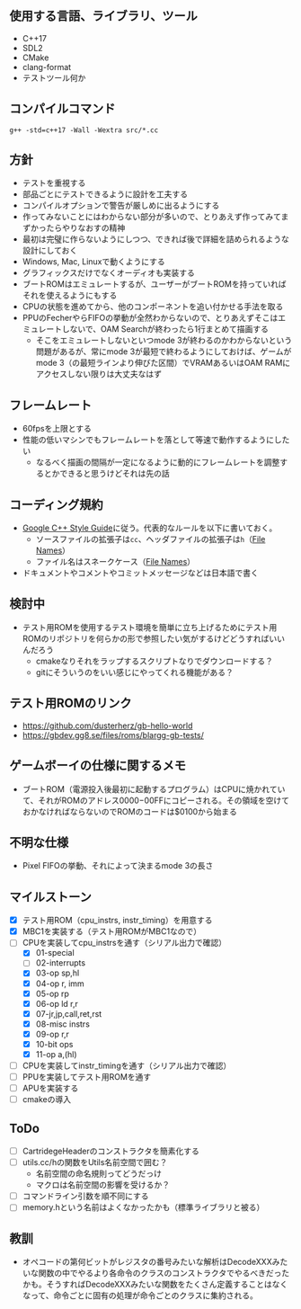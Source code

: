 ## 使用する言語、ライブラリ、ツール
* C++17
* SDL2
* CMake
* clang-format
* テストツール何か

## コンパイルコマンド
```
g++ -std=c++17 -Wall -Wextra src/*.cc
```

## 方針
* テストを重視する
* 部品ごとにテストできるように設計を工夫する
* コンパイルオプションで警告が厳しめに出るようにする
* 作ってみないことにはわからない部分が多いので、とりあえず作ってみてまずかったらやりなおすの精神
* 最初は完璧に作らないようにしつつ、できれば後で詳細を詰められるような設計にしておく
* Windows, Mac, Linuxで動くようにする
* グラフィックスだけでなくオーディオも実装する
* ブートROMはエミュレートするが、ユーザーがブートROMを持っていればそれを使えるようにもする
* CPUの状態を進めてから、他のコンポーネントを追い付かせる手法を取る
* PPUのFecherやらFIFOの挙動が全然わからないので、とりあえずそこはエミュレートしないで、OAM Searchが終わったら1行まとめて描画する
  * そこをエミュレートしないといつmode 3が終わるのかわからないという問題があるが、常にmode 3が最短で終わるようにしておけば、ゲームがmode 3（の最短ラインより伸びた区間）でVRAMあるいはOAM RAMにアクセスしない限りは大丈夫なはず

## フレームレート
* 60fpsを上限とする
* 性能の低いマシンでもフレームレートを落として等速で動作するようにしたい
  * なるべく描画の間隔が一定になるように動的にフレームレートを調整するとかできると思うけどそれは先の話

## コーディング規約
* [Google C++ Style Guide](https://google.github.io/styleguide/cppguide.html)に従う。代表的なルールを以下に書いておく。
  * ソースファイルの拡張子は`cc`、ヘッダファイルの拡張子は`h`（[File Names](https://google.github.io/styleguide/cppguide.html#File_Names)）
  * ファイル名はスネークケース（[File Names](https://google.github.io/styleguide/cppguide.html#File_Names)）
* ドキュメントやコメントやコミットメッセージなどは日本語で書く

## 検討中
* テスト用ROMを使用するテスト環境を簡単に立ち上げるためにテスト用ROMのリポジトリを何らかの形で参照したい気がするけどどうすればいいんだろう
  * cmakeなりそれをラップするスクリプトなりでダウンロードする？
  * gitにそういうのをいい感じにやってくれる機能がある？

## テスト用ROMのリンク
* https://github.com/dusterherz/gb-hello-world
* https://gbdev.gg8.se/files/roms/blargg-gb-tests/

## ゲームボーイの仕様に関するメモ
* ブートROM（電源投入後最初に起動するプログラム）はCPUに焼かれていて、それがROMのアドレス$0000-$00FFにコピーされる。その領域を空けておかなければならないのでROMのコードは$0100から始まる

## 不明な仕様
* Pixel FIFOの挙動、それによって決まるmode 3の長さ

## マイルストーン
- [x] テスト用ROM（cpu_instrs, instr_timing）を用意する
- [x] MBC1を実装する（テスト用ROMがMBC1なので）
- [ ] CPUを実装してcpu_instrsを通す（シリアル出力で確認）
  - [x] 01-special
  - [ ] 02-interrupts
  - [x] 03-op sp,hl
  - [x] 04-op r, imm
  - [x] 05-op rp
  - [x] 06-op ld r,r
  - [x] 07-jr,jp,call,ret,rst
  - [x] 08-misc instrs
  - [x] 09-op r,r
  - [x] 10-bit ops
  - [x] 11-op a,(hl)
- [ ] CPUを実装してinstr_timingを通す（シリアル出力で確認）
- [ ] PPUを実装してテスト用ROMを通す
- [ ] APUを実装する
- [ ] cmakeの導入

## ToDo
- [ ] CartridegeHeaderのコンストラクタを簡素化する
- [ ] utils.cc/hの関数をUtils名前空間で囲む？
  - 名前空間の命名規則ってどうだっけ
  - マクロは名前空間の影響を受けるか？
- [ ] コマンドライン引数を順不同にする
- [ ] memory.hという名前はよくなかったかも（標準ライブラリと被る）

## 教訓
* オペコードの第何ビットがレジスタの番号みたいな解析はDecodeXXXみたいな関数の中でやるより各命令のクラスのコンストラクタでやるべきだったかも。そうすればDecodeXXXみたいな関数をたくさん定義することはなくなって、命令ごとに固有の処理が命令ごとのクラスに集約される。
